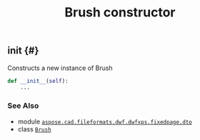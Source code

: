 ﻿---
title: Brush constructor
second_title: Aspose.CAD for Python via .NET API References
description: 
type: docs
weight: 10
url: /python-net/aspose.cad.fileformats.dwf.dwfxps.fixedpage.dto/brush/__init__/
is_root: false
---

## __init__ {#}

Constructs a new instance of Brush



```python
def __init__(self):
    ...
```





### See Also
* module [`aspose.cad.fileformats.dwf.dwfxps.fixedpage.dto`](../../)
* class [`Brush`](/cad/python-net/aspose.cad.fileformats.dwf.dwfxps.fixedpage.dto/brush)
